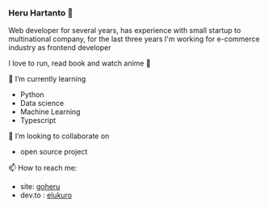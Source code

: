 ### Heru Hartanto 👋

Web developer for several years, has experience with small startup to multinational company, for the last three years I'm working for e-commerce industry as frontend developer

I love to run, read book and watch anime 🦁

  
🌱 I’m currently learning 
  - Python 
  - Data science
  - Machine Learning
  - Typescript
  
  
👯 I’m looking to collaborate on
  - open source project
  
  
📫 How to reach me:
  - site: [goheru](http://goheru.com)
  - dev.to : [elukuro](https://dev.to/elukuro)
